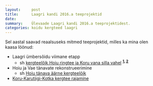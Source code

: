 ```yaml
---
layout:     post
title:      Laagri kandi 2016.a teeprojektid
date:       
summary:    Ülevaade Laagri kandi 2016.a teeprojektidest.
categories: koidu kergteed laagri
---
```


Sel aastal saavad reaalsuseks mitmed teeprojektid, milles ka mina olen kaasa löönud:

* Laagri ümbersõidu viimane etapp
  * sh [kergteelõik Hoiu ringtee ja Koru vana silla vahel](https://github.com/tormi/KOV/issues/7) 
  <sup>**[1](https://www.facebook.com/koidu/posts/958330724200518),
  [2](https://www.facebook.com/koidu/photos/a.155198554513743.35528.149063245127274/974489195918004/)**</sup>
* Hoiu ja Vae tänavate rekonstrueerimine
  * sh [Hoiu tänava äärne kergteelõik](https://github.com/tormi/KOV/issues/11)
* [Koru-Karutiigi-Kotka kergtee rajamine](https://github.com/tormi/KOV/issues/6)

<script src="https://embed.github.com/view/geojson/tormi/KOV/master/kaardid/Koru_DP_KLV.geojson"></script>
